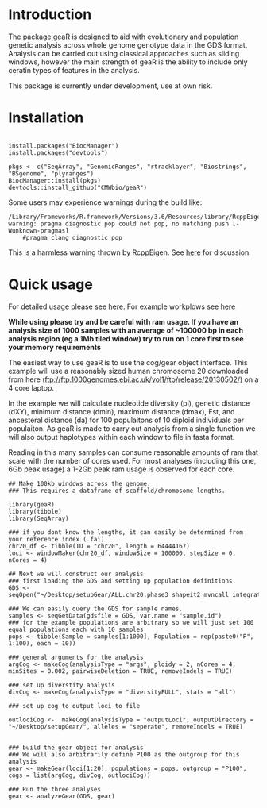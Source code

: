 # Introduction

The package geaR is designed to aid with evolutionary and population genetic analysis across whole genome genotype data in the GDS format.
Analysis can be carried out using classical approaches such as sliding windows, however the main strength of geaR is the ability to include only ceratin types of features in the analysis.

This package is currently under development, use at own risk. 

# Installation

```

install.packages("BiocManager")
install.packages("devtools")

pkgs <- c("SeqArray", "GenomicRanges", "rtracklayer", "Biostrings", "BSgenome", "plyranges")
BiocManager::install(pkgs)
devtools::install_github("CMWbio/geaR")

```
Some users may experience warnings during the build like:
```
/Library/Frameworks/R.framework/Versions/3.6/Resources/library/RcppEigen/include/Eigen/src/Core/util/ReenableStupidWarnings.h:10:30: warning: pragma diagnostic pop could not pop, no matching push [-Wunknown-pragmas]
    #pragma clang diagnostic pop
```

This is a harmless warning thrown by RcppEigen. See [here](https://discourse.mc-stan.org/t/boost-and-rcppeigen-warnings-for-r-package-using-stan/3478/2) for discussion.

# Quick usage 
For detailed usage please see [here](https://cmwbio.github.io/geaR-vignette/index.html).
For example workplows see [here](https://github.com/CMWbio/geaR/wiki)

**While using please try and be careful with ram usage. If you have an analysis size of 1000 samples with an average of ~100000 bp in each analysis region (eg a 1Mb tiled window) try to run on 1 core first to see your memory requirements**

The easiest way to use geaR is to use the cog/gear object interface. 
This example will use a reasonably sized human chromosome 20 downloaded from here (ftp://ftp.1000genomes.ebi.ac.uk/vol1/ftp/release/20130502/) on a 4 core laptop.

In the example we will calculate nucleotide diversity (pi), genetic distance (dXY), minimum distance (dmin), maximum distance (dmax), Fst, and ancesteral distance (da) for 100 populaitons of 10 diploid individuals per populaiton. As geaR is made to carry out analysis from a single function we will also output haplotypes within each window to file in fasta format.

Reading in this many samples can consume reasonable amounts of ram that scale with the number of cores used. For most analyses (including this one, 6Gb peak usage) a 1-2Gb peak ram usage is observed for each core. 

```
## Make 100kb windows across the genome.
### This requires a dataframe of scaffold/chromosome lengths.

library(geaR)
library(tibble)
library(SeqArray)

### if you dont know the lengths, it can easily be determined from your reference index (.fai)
chr20_df <- tibble(ID = "chr20", length = 64444167)
loci <- windowMaker(chr20_df, windowSize = 100000, stepSize = 0,  nCores = 4)

## Next we will construct our analysis
### first loading the GDS and setting up population definitions.
GDS <- seqOpen("~/Desktop/setupGear/ALL.chr20.phase3_shapeit2_mvncall_integrated_v5a.20130502.genotypes.gds")

### We can easily query the GDS for sample names.
samples <- seqGetData(gdsfile = GDS, var.name = "sample.id")
### for the example populations are arbitrary so we will just set 100 equal populations each with 10 samples
pops <- tibble(Sample = samples[1:1000], Population = rep(paste0("P", 1:100), each = 10))

### general arguments for the analysis
argCog <- makeCog(analysisType = "args", ploidy = 2, nCores = 4, minSites = 0.002, pairwiseDeletion = TRUE, removeIndels = TRUE)

### set up diverstity analysis
divCog <- makeCog(analysisType = "diversityFULL", stats = "all")

### set up cog to output loci to file

outlociCog <-  makeCog(analysisType = "outputLoci", outputDirectory = "~/Desktop/setupGear/", alleles = "seperate", removeIndels = TRUE)


### build the gear object for analysis
### We will also arbitrarily define P100 as the outgroup for this analysis
gear <- makeGear(loci[1:20], populations = pops, outgroup = "P100", cogs = list(argCog, divCog, outlociCog))

### Run the three analyses 
gear <- analyzeGear(GDS, gear)




```
